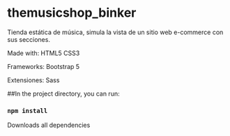 # themusicshop_binker
Tienda estática de música, simula la vista de un sitio web e-commerce con sus secciones.

Made with: HTML5 CSS3

Frameworks: Bootstrap 5

Extensiones: Sass

##In the project directory, you can run:

### `npm install`

Downloads all dependencies
